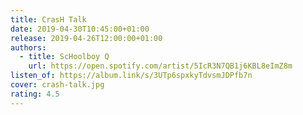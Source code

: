 ```yaml
---
title: CrasH Talk
date: 2019-04-30T10:45:00+01:00
release: 2019-04-26T12:00:00+01:00
authors:
  - title: ScHoolboy Q
    url: https://open.spotify.com/artist/5IcR3N7QB1j6KBL8eImZ8m
listen_of: https://album.link/s/3UTp6spxkyTdvsmJDPfb7n
cover: crash-talk.jpg
rating: 4.5
---
```

